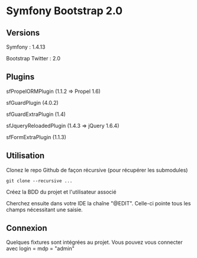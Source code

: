 # Symfony Bootstrap 2.0

## Versions
 Symfony : 1.4.13
 
 Bootstrap Twitter : 2.0
 
## Plugins
 sfPropelORMPlugin (1.1.2 => Propel 1.6)
 
 sfGuardPlugin (4.0.2)
 
 sfGuardExtraPlugin (1.4)
  
 sfJqueryReloadedPlugin (1.4.3 => jQuery 1.6.4)
 
 sfFormExtraPlugin (1.1.3)

## Utilisation

Clonez le repo Github de façon récursive (pour récupérer les submodules)

	git clone --recursive ...

Créez la BDD du projet et l'utilisateur associé

Cherchez ensuite dans votre IDE la chaîne "@EDIT". Celle-ci pointe tous les champs nécessitant une saisie.

## Connexion

Quelques fixtures sont intégrées au projet. Vous pouvez vous connecter avec login = mdp = "admin"

